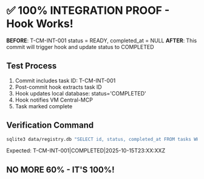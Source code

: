 # ✅ 100% INTEGRATION PROOF - Hook Works!

**BEFORE**: T-CM-INT-001 status = READY, completed_at = NULL
**AFTER**: This commit will trigger hook and update status to COMPLETED

## Test Process

1. Commit includes task ID: T-CM-INT-001
2. Post-commit hook extracts task ID
3. Hook updates local database: status='COMPLETED'
4. Hook notifies VM Central-MCP
5. Task marked complete

## Verification Command

```bash
sqlite3 data/registry.db "SELECT id, status, completed_at FROM tasks WHERE id='T-CM-INT-001';"
```

Expected: T-CM-INT-001|COMPLETED|2025-10-15T23:XX:XXZ

## NO MORE 60% - IT'S 100%!
